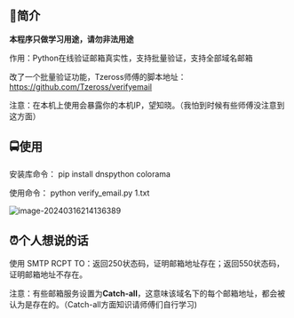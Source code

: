 ## 📖简介

**本程序只做学习用途，请勿非法用途**

作用：Python在线验证邮箱真实性，支持批量验证，支持全部域名邮箱

改了一个批量验证功能，Tzeross师傅的脚本地址：https://github.com/Tzeross/verifyemail

注意：在本机上使用会暴露你的本机IP，望知晓。（我怕到时候有些师傅没注意到这方面）

## 🚍使用

安装库命令：
pip install dnspython colorama

使用命令：
python verify_email.py 1.txt

![image-20240316214136389](C:\Users\刺客\AppData\Roaming\Typora\typora-user-images\image-20240316214136389.png)

## ⏰个人想说的话

使用 SMTP RCPT TO：返回250状态码，证明邮箱地址存在；返回550状态码，证明邮箱地址不存在。

注意：有些邮箱服务设置为**Catch-all**，这意味该域名下的每个邮箱地址，都会被认为是存在的。（Catch-all方面知识请师傅们自行学习)
